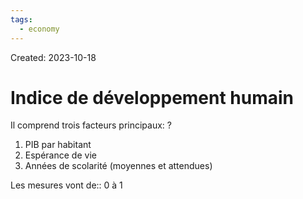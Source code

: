 ```yaml
---
tags:
  - economy
---
```

Created: 2023-10-18

# Indice de développement humain
Il comprend trois facteurs principaux:
?
1. PIB par habitant
2. Espérance de vie
3. Années de scolarité (moyennes et attendues)
<!--SR:!2023-12-08,31,230-->

Les mesures vont de:: 0 à 1
<!--SR:!2023-12-03,32,270-->